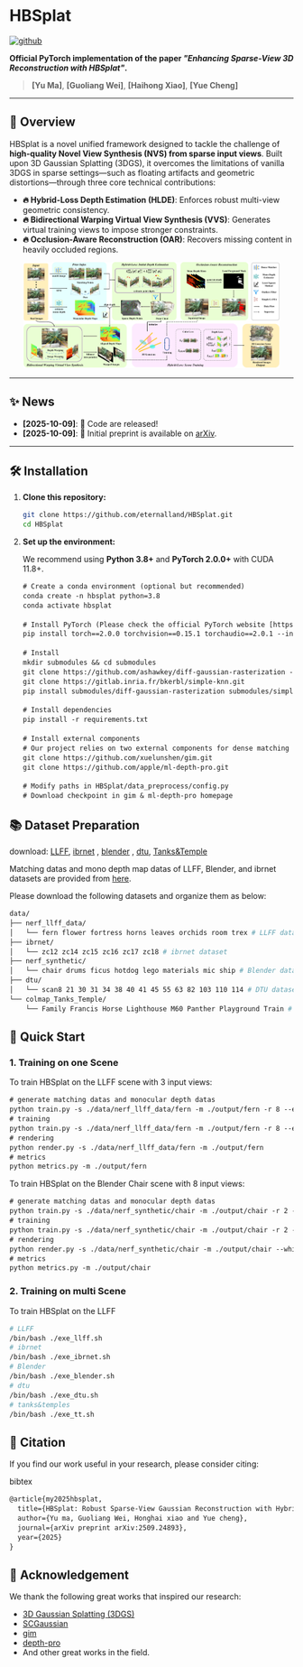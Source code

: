 # HBSplat

[![github](https://img.shields.io/badge/cs.CV-Paper-b31b1b?logo=arxiv&logoColor=red)](https://arxiv.org/abs/2509.24893)

**Official PyTorch implementation of the paper _"Enhancing Sparse-View 3D Reconstruction with HBSplat"_.**

> **[Yu Ma]**, **[Guoliang Wei]**, **[Haihong Xiao]**, **[Yue Cheng]** <br>

---

## 📌 Overview

HBSplat is a novel unified framework designed to tackle the challenge of **high-quality Novel View Synthesis (NVS) from sparse input views**. Built upon 3D Gaussian Splatting (3DGS), it overcomes the limitations of vanilla 3DGS in sparse settings—such as floating artifacts and geometric distortions—through three core technical contributions:

- **🔥 Hybrid-Loss Depth Estimation (HLDE)**: Enforces robust multi-view geometric consistency.
- **🔥 Bidirectional Warping Virtual View Synthesis (VVS)**: Generates virtual training views to impose stronger constraints.
- **🔥 Occlusion-Aware Reconstruction (OAR)**: Recovers missing content in heavily occluded regions.

<p align="center">
  <img src="pictures/pipeline08.jpg" width="90%" alt="Teaser figure comparing HBSplat with other methods"/>
</p>


---

## ✨ News

* **[2025-10-09]**: 🎉 Code are released!
* **[2025-10-09]**: 📜 Initial preprint is available on [arXiv](https://arxiv.org/abs/2509.24893).

---

## 🛠️ Installation


1. **Clone this repository:**
   
   ```bash
   git clone https://github.com/eternalland/HBSplat.git
   cd HBSplat
2. **Set up the environment:**

   We recommend using **Python 3.8+** and **PyTorch 2.0.0+** with CUDA 11.8+.

   ```tex
   # Create a conda environment (optional but recommended)
   conda create -n hbsplat python=3.8
   conda activate hbsplat
   
   # Install PyTorch (Please check the official PyTorch website [https://pytorch.org/get-started/previous-versions/] for the correct command for your system)
   pip install torch==2.0.0 torchvision==0.15.1 torchaudio==2.0.1 --index-url https://download.pytorch.org/whl/cu118
   
   # Install 
   mkdir submodules && cd submodules
   git clone https://github.com/ashawkey/diff-gaussian-rasterization --recursive 
   git clone https://gitlab.inria.fr/bkerbl/simple-knn.git
   pip install submodules/diff-gaussian-rasterization submodules/simple-knn
   
   # Install dependencies
   pip install -r requirements.txt
   
   # Install external components
   # Our project relies on two external components for dense matching and depth estimation.
   git clone https://github.com/xuelunshen/gim.git
   git clone https://github.com/apple/ml-depth-pro.git
   
   # Modify paths in HBSplat/data_preprocess/config.py
   # Download checkpoint in gim & ml-depth-pro homepage
   ```

## **📚 Dataset Preparation**

download: [LLFF](https://www.matthewtancik.com/nerf), [ibrnet](https://github.com/googleinterns/IBRNet?tab=readme-ov-file) , [blender](https://www.matthewtancik.com/nerf) , [dtu](https://roboimagedata.compute.dtu.dk/?page_id=36),  [Tanks&Temple ](https://www.tanksandtemples.org/)

Matching datas and mono depth map datas of LLFF, Blender, and ibrnet datasets are provided from [here](https://drive.google.com/drive/folders/1lBg8iQs4DVFVRLhX29yxtngE-n6q0YMV).

Please download the following datasets and organize them as below:

```bash
data/
├── nerf_llff_data/
│   └── fern flower fortress horns leaves orchids room trex # LLFF dataset
├── ibrnet/
│   └── zc12 zc14 zc15 zc16 zc17 zc18 # ibrnet dataset
├── nerf_synthetic/
│   └── chair drums ficus hotdog lego materials mic ship # Blender dataset
├── dtu/
│   └── scan8 21 30 31 34 38 40 41 45 55 63 82 103 110 114 # DTU dataset
└── colmap_Tanks_Temple/
    └── Family Francis Horse Lighthouse M60 Panther Playground Train # Tanks&Temples dataset
```

## **🏃 Quick Start**

### 1. Training on one Scene

To train HBSplat on the LLFF scene with 3 input views:

```tex
# generate matching datas and monocular depth datas
python train.py -s ./data/nerf_llff_data/fern -m ./output/fern -r 8 --eval --input_views 3 -- switch_generate_matching_mono 1 --inv_scale 4
# training
python train.py -s ./data/nerf_llff_data/fern -m ./output/fern -r 8 --eval --input_views 3
# rendering
python render.py -s ./data/nerf_llff_data/fern -m ./output/fern
# metrics
python metrics.py -m ./output/fern
```

To train HBSplat on the Blender Chair scene with 8 input views:

```tex
# generate matching datas and monocular depth datas
python train.py -s ./data/nerf_synthetic/chair -m ./output/chair -r 2 --eval --input_views 8 -- switch_generate_matching_mono 1 --inv_scale 2
# training
python train.py -s ./data/nerf_synthetic/chair -m ./output/chair -r 2 --eval --input_views 8 --white_background
# rendering
python render.py -s ./data/nerf_synthetic/chair -m ./output/chair --white_background
# metrics
python metrics.py -m ./output/chair
```


### 2. Training on multi Scene

To train HBSplat on the LLFF

```bash
# LLFF
/bin/bash ./exe_llff.sh
# ibrnet
/bin/bash ./exe_ibrnet.sh
# Blender
/bin/bash ./exe_blender.sh
# dtu
/bin/bash ./exe_dtu.sh
# tanks&temples
/bin/bash ./exe_tt.sh
```

## **🙏 Citation**

If you find our work useful in your research, please consider citing:

bibtex

```latex
@article{my2025hbsplat,
  title={HBSplat: Robust Sparse-View Gaussian Reconstruction with Hybrid-Loss Guided Depth and Bidirectional Warping},
  author={Yu ma, Guoliang Wei, Honghai xiao and Yue cheng},
  journal={arXiv preprint arXiv:2509.24893},
  year={2025}
}
```

## **🤝 Acknowledgement**

We thank the following great works that inspired our research:

- [3D Gaussian Splatting (3DGS)](https://repo-sam.inria.fr/fungraph/3d-gaussian-splatting/)
- [SCGaussian](https://github.com/prstrive/SCGaussian)
- [gim](https://github.com/xuelunshen/gim)
- [depth-pro](https://github.com/apple/ml-depth-pro)
- And other great works in the field.
